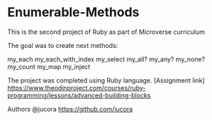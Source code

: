 # Enumerable-Methods

This is the second project of Ruby as part of Microverse curriculum

The goal was to create next methods:
  
  my_each
  my_each_with_index
  my_select
  my_all?
  my_any?
  my_none?
  my_count
  my_map
  my_inject

The project was completed using Ruby language.
[Assignment link] https://www.theodinproject.com/courses/ruby-programming/lessons/advanced-building-blocks

Authors
@jucora
https://github.com/jucora
